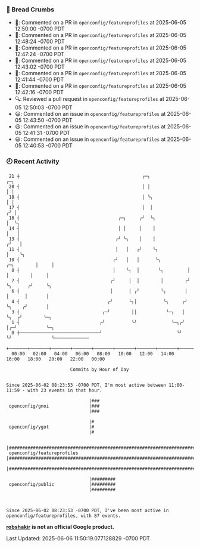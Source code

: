 ### 🍞 Bread Crumbs

 * 💬: Commented on a PR in  `openconfig/featureprofiles` at 2025-06-05 12:50:00 -0700 PDT
 * 💬: Commented on a PR in  `openconfig/featureprofiles` at 2025-06-05 12:48:24 -0700 PDT
 * 💬: Commented on a PR in  `openconfig/featureprofiles` at 2025-06-05 12:47:24 -0700 PDT
 * 💬: Commented on a PR in  `openconfig/featureprofiles` at 2025-06-05 12:43:02 -0700 PDT
 * 💬: Commented on a PR in  `openconfig/featureprofiles` at 2025-06-05 12:41:44 -0700 PDT
 * 💬: Commented on a PR in  `openconfig/featureprofiles` at 2025-06-05 12:42:16 -0700 PDT
 * 🔍: Reviewed a pull request in  `openconfig/featureprofiles` at 2025-06-05 12:50:03 -0700 PDT
 * 😃: Commented on an issue in `openconfig/featureprofiles` at 2025-06-05 12:43:50 -0700 PDT
 * 😃: Commented on an issue in `openconfig/featureprofiles` at 2025-06-05 12:41:31 -0700 PDT
 * 😃: Commented on an issue in `openconfig/featureprofiles` at 2025-06-05 12:40:53 -0700 PDT

### 🕘 Recent Activity
```
 21 ┼                                              ╭─╮                           ╭─╮
 20 ┤                                              │ │                           │ │
 18 ┤                                              │ ╰╮                          │ │
 17 ┤                                              │  │                         ╭╯ │
 16 ┤                                     ╭─╮     ╭╯  ╰╮                        │  ╰╮
 14 ┤                                     │ │     │    │                        │   │
 13 ┤                                    ╭╯ ╰╮    │    │                       ╭╯   │
 11 ┤                                    │   │   ╭╯    ╰╮                      │    ╰╮
 10 ┤                                   ╭╯   │   │      ╰╮          ╭─╮        │     │
  8 ┤                                   │    ╰╮  │       ╰╮         │ │        │     │
  7 ┤                                  ╭╯     │  │        │        ╭╯ ╰╮      ╭╯     ╰╮
  6 ┤                                  │      │ ╭╯        ╰╮       │   │      │       │
  4 ┤                                 ╭╯      ╰╮│          ╰╮     ╭╯   ╰╮    ╭╯       │
  3 ┤                               ╭─╯        ││           ╰─╮   │     ╰╮  ╭╯        ╰─╮
  1 ┤                              ╭╯          ╰╯             ╰─╮╭╯      │╭─╯           ╰─╮
  0 ┼──────────────────────────────╯                            ╰╯       ╰╯               ╰─────────────
    +───────+───────+───────+───────+───────+───────+───────+───────+───────+───────+───────+───────+────
  00:00   02:00   04:00   06:00   08:00   10:00   12:00   14:00   16:00   18:00   20:00   22:00   00:00   

						Commits by Hour of Day


Since 2025-06-02 08:23:53 -0700 PDT, I'm most active between 11:00-11:59 - with 23 events in that hour.

```



```
                               |###
 openconfig/gnoi               |###
                               |###

                               |#
 openconfig/ygot               |#
                               |#

                               |#######################################################################################
 openconfig/featureprofiles    |#######################################################################################
                               |#######################################################################################

                               |#########
 openconfig/public             |#########
                               |#########



Since 2025-06-02 08:23:53 -0700 PDT, I've been most active in openconfig/featureprofiles, with 87 events.

```
**[robshakir](mailto:robjs@google.com) is not an official Google product.**  


Last Updated: 2025-06-06 11:50:19.077128829 -0700 PDT
